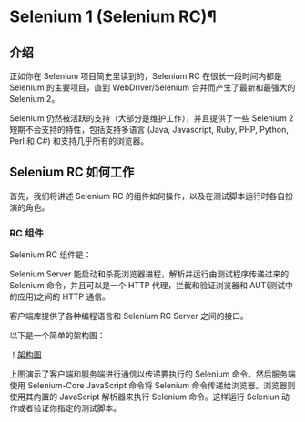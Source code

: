 # Selenium 1 (Selenium RC)¶

## 介绍

正如你在 Selenium 项目简史里读到的，Selenium RC 在很长一段时间内都是 Selenium 的主要项目，直到 WebDriver/Selenium 合并而产生了最新和最强大的 Selenium 2。

Selenium 仍然被活跃的支持（大部分是维护工作），并且提供了一些 Selenium 2 短期不会支持的特性，包括支持多语言 (Java, Javascript, Ruby, PHP, Python, Perl 和 C#) 和支持几乎所有的浏览器。 

## Selenium RC 如何工作

首先，我们将讲述 Selenium RC 的组件如何操作，以及在测试脚本运行时各自扮演的角色。

### RC 组件

Selenium RC 组件是：

Selenium Server 能启动和杀死浏览器进程，解析并运行由测试程序传递过来的 Selenium 命令，并且可以是一个 HTTP 代理，拦截和验证浏览器和 AUT(测试中的应用)之间的 HTTP 通信。

客户端库提供了各种编程语言和 Selenium RC Server 之间的接口。

以下是一个简单的架构图：

！[架构图](http://seleniumhq.org/docs/_images/chapt5_img01_Architecture_Diagram_Simple.png)

上图演示了客户端和服务端进行通信以传递要执行的 Selenium 命令。然后服务端使用 Selenium-Core JavaScript 命令将 Selenium 命令传递给浏览器。浏览器则使用其内置的 JavaScript 解析器来执行 Selenium 命令。这样运行 Seleniun 动作或者验证你指定的测试脚本。

